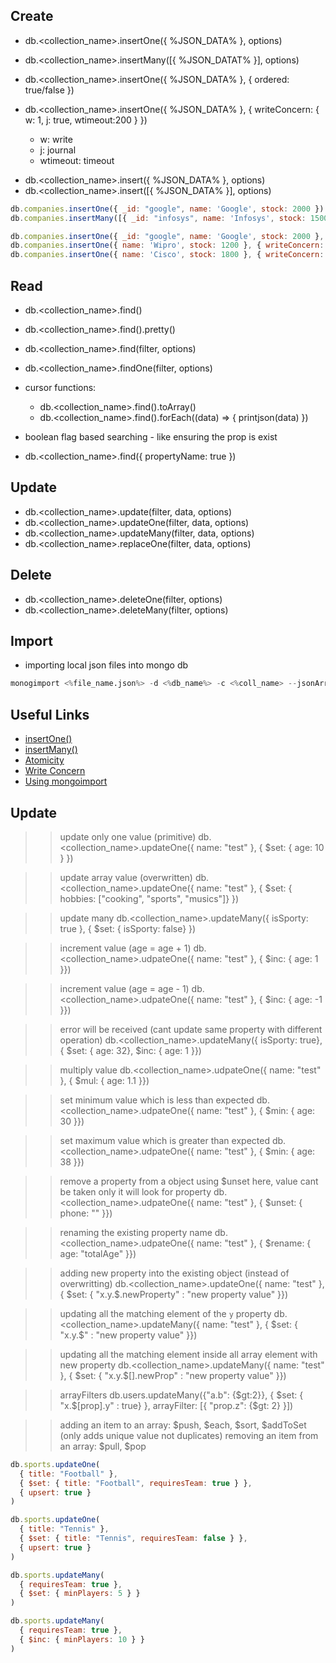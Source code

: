 ## Create

- db.<collection_name>.insertOne({ %JSON_DATA% }, options)
- db.<collection_name>.insertMany([{ %JSON_DATAT% }], options)
- db.<collection_name>.insertOne({ %JSON_DATA% }, { ordered: true/false })

- db.<collection_name>.insertOne({ %JSON_DATA% }, { writeConcern: { w: 1, j: true, wtimeout:200 } })
  - w: write
  - j: journal
  - wtimeout: timeout

<!-- not recommended -->
- db.<collection_name>.insert({ %JSON_DATA% }, options)
- db.<collection_name>.insert([{ %JSON_DATA% }], options)

```js
db.companies.insertOne({ _id: "google", name: 'Google', stock: 2000 })
db.companies.insertMany([{ _id: "infosys", name: 'Infosys', stock: 1500 }, { name: 'Apple', stock: 2100 }])

db.companies.insertOne({ _id: "google", name: 'Google', stock: 2000 }, { ordered: false })
db.companies.insertOne({ name: 'Wipro', stock: 1200 }, { writeConcern: { w:1, j: true, wtimeout: 200 }})
db.companies.insertOne({ name: 'Cisco', stock: 1800 }, { writeConcern: { w:1, j: false, } })
```

## Read

- db.<collection_name>.find()
- db.<collection_name>.find().pretty()
- db.<collection_name>.find(filter, options)
- db.<collection_name>.findOne(filter, options)

- cursor functions:
  - db.<collection_name>.find().toArray()
  - db.<collection_name>.find().forEach((data) => { printjson(data) })


- boolean flag based searching - like ensuring the prop is exist
- db.<collection_name>.find({ propertyName: true })

## Update

- db.<collection_name>.update(filter, data, options)
- db.<collection_name>.updateOne(filter, data, options)
- db.<collection_name>.updateMany(filter, data, options)
- db.<collection_name>.replaceOne(filter, data, options)

## Delete

- db.<collection_name>.deleteOne(filter, options)
- db.<collection_name>.deleteMany(filter, options)

## Import

- importing local json files into mongo db

```s
monogimport <%file_name.json%> -d <%db_name%> -c <%coll_name> --jsonArray --drop
```


## Useful Links

- [insertOne()](https://docs.mongodb.com/manual/reference/method/db.collection.insertOne)
- [insertMany()](https://docs.mongodb.com/manual/reference/method/db.collection.insertMany)
- [Atomicity](https://docs.mongodb.com/manual/core/write-operations-atomicity/#atomicity)
- [Write Concern](https://docs.mongodb.com/manual/reference/write-concern/)
- [Using mongoimport](https://docs.mongodb.com/manual/reference/program/mongoimport/index.html)


## Update

>> update only one value (primitive)
db.<collection_name>.updateOne({ name: "test" }, { $set: { age: 10 } })

>> update array value (overwritten)
db.<collection_name>.updateOne({ name: "test" }, { $set: { hobbies: ["cooking", "sports", "musics"]} })

>> update many 
db.<collection_name>.updateMany({ isSporty: true }, { $set: { isSporty: false} })

>> increment value (age = age + 1)
db.<collection_name>.udpateOne({ name: "test" }, { $inc: { age: 1 }})

>> increment value (age = age - 1)
db.<collection_name>.udpateOne({ name: "test" }, { $inc: { age: -1 }})

>> error will be received (cant update same property with different operation)
db.<collection_name>.updateMany({ isSporty: true}, { $set: { age: 32}, $inc: { age: 1 }})

>> multiply value
db.<collection_name>.udpateOne({ name: "test" }, { $mul: { age: 1.1 }})

>> set minimum value which is less than expected
db.<collection_name>.udpateOne({ name: "test" }, { $min: { age: 30 }})

>> set maximum value which is greater than expected
db.<collection_name>.udpateOne({ name: "test" }, { $min: { age: 38 }})

>> remove a property from a object using $unset
>> here, value cant be taken only it will look for property
db.<collection_name>.udpateOne({ name: "test" }, { $unset: { phone: "" }})

>> renaming the existing property name
db.<collection_name>.udpateOne({ name: "test" }, { $rename: { age: "totalAge" }})

>> adding new property into the existing object (instead of overwritting)
db.<collection_name>.updateOne({ name: "test" }, { $set: { "x.y.$.newProperty" : "new property value" }})

>> updating all the matching element of the `y` property
db.<collection_name>.updateMany({ name: "test" }, { $set: { "x.y.$" : "new property value" }})

>> updating all the matching element inside all array element with new property
db.<collection_name>.updateMany({ name: "test" }, { $set: { "x.y.$[].newProp" : "new property value" }})

>> arrayFilters
db.users.updateMany({"a.b": {$gt:2}}, { $set: { "x.$[prop].y" : true} }, arrayFilter: [{ "prop.z": {$gt: 2} }])

>> adding an item to an array: $push, $each, $sort, $addToSet (only adds unique value not duplicates)
>> removing an item from an array: $pull, $pop

```js
db.sports.updateOne(
  { title: "Football" },
  { $set: { title: "Football", requiresTeam: true } },
  { upsert: true }
)

db.sports.updateOne(
  { title: "Tennis" },
  { $set: { title: "Tennis", requiresTeam: false } },
  { upsert: true }
)

db.sports.updateMany(
  { requiresTeam: true },
  { $set: { minPlayers: 5 } }
)

db.sports.updateMany(
  { requiresTeam: true },
  { $inc: { minPlayers: 10 } }
)
```